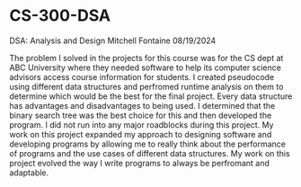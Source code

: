 # CS-300-DSA
DSA: Analysis and Design
Mitchell Fontaine
08/19/2024

  The problem I solved in the projects for this course was for the CS dept at ABC University where they needed software to help its computer science advisors access course information for students. I created pseudocode using different data structures and perfromed runtime analysis on them to determine which would be the best for the final project. Every data structure has advantages and disadvantages to being used. I determined that the binary search tree was the best choice for this and then developed the program. I did not run into any major roadblocks during this project. My work on this project expanded my approach to designing software and developing programs by allowing me to really think about the performance of programs and the use cases of different data structures. My work on this project evolved the way I write programs to always be perfromant and adaptable. 
